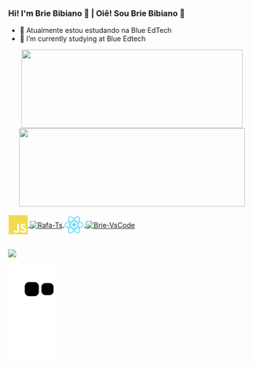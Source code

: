 ### Hi! I'm Brie Bibiano 👋 | Oiê! Sou Brie Bibiano 👋 

- 🌱 Atualmente estou estudando na Blue EdTech
- 🌱 I’m currently studying at Blue Edtech
<div align="center">
  <a href="https://github.com/briebibiano">
  <img align="center" img height="160em" width="450" src="https://github-readme-stats.vercel.app/api?username=briebibiano&show_icons=true&theme=dracula&include_all_commits=true&count_private=true"/>
  <img align="center"img height="160em" width="460"src="https://github-readme-stats.vercel.app/api/top-langs/?username=briebibiano&layout=compact&langs_count=7&theme=dracula"/>
</div>

<div style="display: inline_block"><br>
  <img align="center" alt="Brie-Js" height="40" width="40" src="https://raw.githubusercontent.com/devicons/devicon/master/icons/javascript/javascript-plain.svg">
  <img align="center" alt="Rafa-Ts" height="40" width="40" src="https://cdn.jsdelivr.net/gh/devicons/devicon/icons/nodejs/nodejs-original.svg">
  <img align="center" alt="Brie-React" height="40" width="40" src="https://raw.githubusercontent.com/devicons/devicon/master/icons/react/react-original.svg">
  <img align="center" alt="Brie-VsCode" height="40" width="40" src="https://cdn.jsdelivr.net/gh/devicons/devicon/icons/vscode/vscode-original.svg">
</div>
  
  ##
  <div> 
  <a href="https://www.linkedin.com/in/brenda-barros0/" target="_blank"><img src="https://img.shields.io/badge/-LinkedIn-%230077B5?style=for-the-badge&logo=linkedin&logoColor=white" target="_blank"></a> 
   

  </div>
  
  ![snake svg](https://github.com/briebibiano/briebibiano/blob/output/github-contribution-grid-snake.svg)
  
 
<!--
**briebibiano/briebibiano** is a ✨ _special_ ✨ repository because its `README.md` (this file) appears on your GitHub profile.

Here are some ideas to get you started:

- 🔭 I’m currently working on ...
- 🌱 I’m currently learning ...
- 👯 I’m looking to collaborate on ...
- 🤔 I’m looking for help with ...
- 💬 Ask me about ...
- 📫 How to reach me: ...
- 😄 Pronouns: ...
- ⚡ Fun fact: ...
-->
